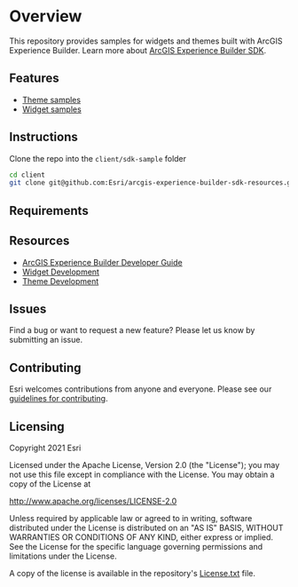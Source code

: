 # Overview

This repository provides samples for widgets and themes built with ArcGIS Experience Builder. Learn more about [ArcGIS Experience Builder SDK](https://developers.arcgis.com/experience-builder/guide/core-concepts/). 

## Features
- [Theme samples](themes)
- [Widget samples](widgets)

## Instructions
Clone the repo into the `client/sdk-sample` folder
```sh
cd client
git clone git@github.com:Esri/arcgis-experience-builder-sdk-resources.git sdk-sample
```

## Requirements

## Resources
* [ArcGIS Experience Builder Developer Guide](https://developers.arcgis.com/experience-builder/)
* [Widget Development](https://developers.arcgis.com/experience-builder/guide/getting-started-widget/)
* [Theme Development](https://developers.arcgis.com/experience-builder/guide/theme-development/)

## Issues
Find a bug or want to request a new feature? Please let us know by submitting an issue.

## Contributing
Esri welcomes contributions from anyone and everyone. Please see our [guidelines for contributing](https://github.com/esri/contributing).

## Licensing 
Copyright 2021 Esri

Licensed under the Apache License, Version 2.0 (the "License");
you may not use this file except in compliance with the License.
You may obtain a copy of the License at

   http://www.apache.org/licenses/LICENSE-2.0

Unless required by applicable law or agreed to in writing, software
distributed under the License is distributed on an "AS IS" BASIS,
WITHOUT WARRANTIES OR CONDITIONS OF ANY KIND, either express or implied.
See the License for the specific language governing permissions and
limitations under the License.

A copy of the license is available in the repository's [License.txt](https://github.com/esri/arcgis-experience-builder-sdk-resources/blob/master/License.txt) file.
